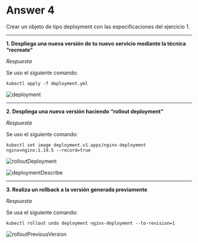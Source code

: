 # Answer 4

Crear un objeto de tipo deployment con las especificaciones del ejercicio 1.

----

**1. Despliega una nueva versión de tu nuevo servicio mediante la técnica “recreate”**

_Respuesta_

Se uso el siguiente comando:

`kubectl apply -f deployment.yml`

![deployment](http://shorturl.at/sHST8)

----

**2. Despliega una nueva versión haciendo “rollout deployment”**

_Respuesta_

Se uso el siguiente comando:

`kubectl set image deployment.v1.apps/nginx-deployment nginx=nginx:1.19.5 --record=true`

![rolloutDeployment](http://shorturl.at/fqIQT)

![deploymentDescribe](http://shorturl.at/eoH07)

----

**3. Realiza un rollback a la versión generada previamente**

_Respuesta_

Se usa el siguiente comando:

`kubectl rollout undo deployment nginx-deployment --to-revision=1`

![rolloutPreviousVersion](http://shorturl.at/fEI06)

